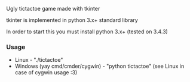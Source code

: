 Ugly tictactoe game made with tkinter

tkinter is implemented in python 3.x+ standard library

In order to start this you must install python 3.x+ (tested on 3.4.3)

### Usage

* Linux - "./tictactoe"
* Windows (yay cmd/cmder/cygwin) - "python tictactoe" (see Linux in case of cygwin usage :3)